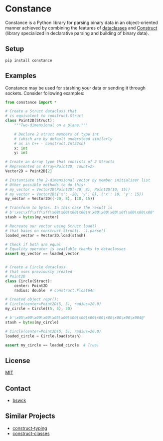 # Constance

Constance is a Python library for parsing binary data in an object-oriented manner achieved by 
combining the features of [dataclasses](https://docs.python.org/3/library/dataclasses.html) and 
[Construct](https://construct.readthedocs.io/en/latest/index.html) 
(library specialized in declarative parsing and building of binary data).

## Setup
`pip install constance`

## Examples
Constance may be used for stashing your data or sending it through sockets.
Consider following examples:

```py
from constance import *

# Create a Struct dataclass that 
# is equivalent to construct.Struct
class Point2D(Struct):
    """Two-dimensional on a plane."""

    # Declare 2 struct members of type int 
    # (which are by default understood similarly
    # as in C++ - construct.Int32sn)
    x: int
    y: int

# Create an Array type that consists of 2 Structs
# Represented as Array<Point2D, count=2>
Vector2D = Point2D[2]

# Instantiate the 2-dimensional vector by member initializer list
# Other possible methods to do this:
# my_vector = Vector2D(Point2D(-20, 8), Point2D(10, 15))
# my_vector = Vector2D({'x': -20, 'y': 8}, {'x': 10, 'y': 15})
my_vector = Vector2D((-20, 8), (10, 15))

# Transform to bytes. In this case the result is
# b'\xec\xff\xff\xff\x08\x00\x00\x00\n\x00\x00\x00\x0f\x00\x00\x00'
stash = bytes(my_vector)

# Recreate our vector using Struct.load()
# that bases on construct.Struct(...).parse()
loaded_vector = Vector2D.load(stash)

# Check if both are equal
# Equality operator is available thanks to dataclasses
assert my_vector == loaded_vector


# Create a Circle dataclass
# that uses previously created
# Point2D
class Circle(Struct):
    center: Point2D
    radius: double  # construct.Float64n

# Created object repr():
# Circle(center=Point2D(5, 5), radius=20.0)
my_circle = Circle((5, 5), 20)

# b'\x05\x00\x00\x00\x05\x00\x00\x00\x00\x00\x00\x00\x00\x004@'
stash = bytes(my_circle)

# Circle(center=Point2D(5, 5), radius=20.0)
loaded_circle = Circle.load(stash)

assert my_circle == loaded_circle  # True!
```

## License
[MIT](https://choosealicense.com/licenses/mit/)

## Contact
* [bswck](https://github.com/bswck)

## Similar Projects
* [construct-typing](https://github.com/timrid/construct-typing)
* [construct-classes](https://github.com/matejcik/construct-classes)

